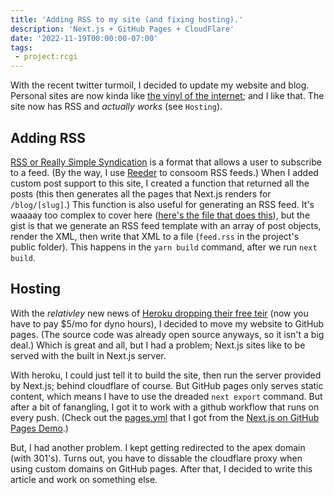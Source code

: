 ```yaml
---
title: 'Adding RSS to my site (and fixing hosting).'
description: 'Next.js + GitHub Pages + CloudFlare'
date: '2022-11-19T00:00:00-07:00'
tags: 
 - project:rcgi
---
```


With the recent twitter turmoil, I decided to update my website and blog. Personal sites are now kinda like [the vinyl of the internet](https://twitter.com/geerlingguy/status/1593399133645295616); and I like that. The site now has RSS and _actually works_ (see `Hosting`).

## Adding RSS

[RSS or Really Simple Syndication](https://en.wikipedia.org/wiki/RSS) is a format that allows a user to subscribe to a feed. (By the way, I use [Reeder](https://www.reederapp.com/) to consoom RSS feeds.) When I added custom post support to this site, I created a function that returned all the posts (this then generates all the pages that Next.js renders for `/blog/[slug]`.) This function is also useful for generating an RSS feed. It's waaaay too complex to cover here ([here's the file that does this](https://github.com/Reboot-Codes/reboot-codes.github.io/tree/main/src/lib/genRss.js)), but the gist is that we generate an RSS feed template with an array of post objects, render the XML, then write that XML to a file (`feed.rss` in the project's public folder). This happens in the `yarn build` command, after we run `next build`.

## Hosting

With the _relativley_ new news of [Heroku dropping their free teir](https://help.heroku.com/81MBEG7L/how-do-i-upgrade-from-heroku-s-free-tier-and-begin-using-paid-resources) (now you have to pay $5/mo for dyno hours), I decided to move my website to GitHub pages. (The source code was already open source anyways, so it isn't a big deal.) Which is great and all, but I had a problem; Next.js sites like to be served with the built in Next.js server.

With heroku, I could just tell it to build the site, then run the server provided by Next.js; behind cloudflare of course. But GitHub pages only serves static content, which means I have to use the dreaded `next export` command. But after a bit of fanangling, I got it to work with a github workflow that runs on every push. (Check out the [pages.yml](https://github.com/Reboot-Codes/reboot-codes.github.io/blob/main/.github/workflows/pages.yml) that I got from the [Next.js on GitHub Pages Demo](https://github.com/vercel/next.js/tree/canary/examples/github-pages).)

But, I had another problem. I kept getting redirected to the apex domain (with 301's). Turns out, you have to dissable the cloudflare proxy when using custom domains on GitHub pages. After that, I decided to write this article and work on something else.
